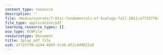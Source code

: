 ```yaml
---
content_type: resource
description: ''
file: /media/courses/7-01sc-fundamentals-of-biology-fall-2011/a77257f0a2444b853cebdf2c449621a8_MqNq9S1_Ct8.pdf
file_type: application/pdf
learning_resource_types: []
ocw_type: OCWFile
resourcetype: Document
title: 3play pdf file
uid: a77257f0-a244-4b85-3ceb-df2c449621a8
---
```


